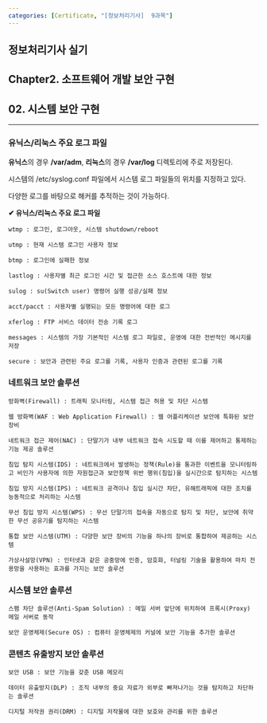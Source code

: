 ```yaml
---
categories: [Certificate, "[정보처리기사]  9과목"]
---
```

## 정보처리기사 실기

## Chapter2. 소프트웨어 개발 보안 구현

## 02. 시스템 보안 구현

<hr>

### 유닉스/리눅스 주요 로그 파일

**유닉스**의 경우 **/var/adm**, **리눅스**의 경우 **/var/log** 디렉토리에 주로 저장된다.

시스템의 /etc/syslog.conf 파일에서 시스템 로그 파일들의 위치를 지정하고 있다.

다양한 로그를 바탕으로 해커를 추적하는 것이 가능하다.

**✔ 유닉스/리눅스 주요 로그 파일**

```
wtmp : 로그인, 로그아웃, 시스템 shutdown/reboot

utmp : 현재 시스템 로그인 사용자 정보

btmp : 로그인에 실패한 정보

lastlog : 사용자별 최근 로그인 시간 및 접근한 소스 호스트에 대한 정보

sulog : su(Switch user) 명령어 실행 성공/실패 정보

acct/pacct : 사용자별 실행되는 모든 명령어에 대한 로그

xferlog : FTP 서비스 데이터 전송 기록 로그

messages : 시스템의 가장 기본적인 시스템 로그 파일로, 운영에 대한 전반적인 메시지를 저장

secure : 보안과 관련된 주요 로그를 기록, 사용자 인증과 관련된 로그를 기록
```

### 네트워크 보안 솔루션

```
방화벽(Firewall) : 트래픽 모니터링, 시스템 접근 허용 및 차단 시스템

웹 방화벽(WAF : Web Application Firewall) : 웹 어플리케이션 보안에 특화된 보안 장비

네트워크 접근 제어(NAC) : 단말기가 내부 네트워크 접속 시도할 때 이를 제어하고 통제하는 기능 제공 솔루션

침입 탐지 시스템(IDS) : 네트워크에서 발생하는 정책(Rule)을 통과한 이벤트을 모니터링하고 비인가 사용자에 의한 자원접근과 보안정책 위반 행위(침입)을 실시간으로 탐지하는 시스템

침입 방지 시스템(IPS) : 네트워크 공격이나 침입 실시간 차단, 유해트래픽에 대한 조치를 능동적으로 처리하는 시스템

무선 침입 방지 시스템(WPS) : 무선 단말기의 접속을 자동으로 탐지 및 차단, 보안에 취약한 무선 공유기를 탐지하는 시스템

통합 보안 시스템(UTM) : 다양한 보안 장비의 기능을 하나의 장비로 통합하여 제공하는 시스템

가상사설망(VPN) : 인터넷과 같은 공중망에 인증, 암호화, 터널링 기술을 활용하여 마치 전용망을 사용하는 효과를 가지는 보안 솔루션
```

### 시스템 보안 솔루션

```
스팸 차단 솔루션(Anti-Spam Solution) : 메일 서버 앞단에 위치하여 프록시(Proxy) 메일 서버로 동작

보안 운영체제(Secure OS) : 컴퓨터 운영체제의 커널에 보안 기능을 추가한 솔루션
```

### 콘텐츠 유출방지 보안 솔루션

```
보안 USB : 보안 기능을 갖춘 USB 메모리

데이터 유출방지(DLP) : 조직 내부의 중요 자료가 외부로 빠져나가는 것을 탐지하고 차단하는 솔루션

디지털 저작권 권리(DRM) : 디지털 저작물에 대한 보호와 관리를 위한 솔루션
```
